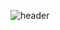 ![header](https://capsule-render.vercel.app/api?type=Waving&color=0:000000,100:ffd900&height=300&text=Beginner-nl-Code&fontSize=40&animation=blink&fontColor=ffffff&fontAlignY=30&fontAlign=10)
